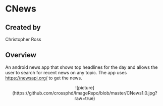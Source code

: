 # CNews

## Created by
Christopher Ross

## Overview
An android news app that shows top headlines for the day and allows the user to search for recent news on any topic. The app uses https://newsapi.org/ to get the news.

<p align="center">
  ![picture](https://github.com/crossphd/ImageRepo/blob/master/CNews1.0.jpg?raw=true)
</p>

